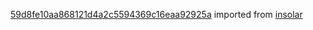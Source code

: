 [59d8fe10aa868121d4a2c5594369c16eaa92925a](https://github.com/insolar/insolar/commit/59d8fe10aa868121d4a2c5594369c16eaa92925a) imported from [insolar](https://github.com/insolar/insolar)
